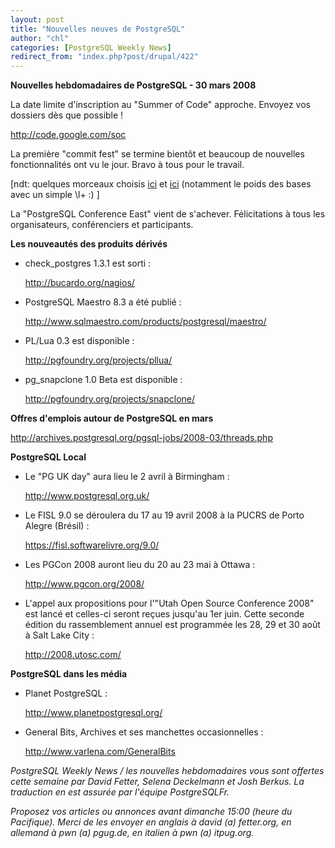 ```yaml
---
layout: post
title: "Nouvelles neuves de PostgreSQL"
author: "chl"
categories: [PostgreSQL Weekly News]
redirect_from: "index.php?post/drupal/422"
---
```



<p><strong>Nouvelles hebdomadaires de PostgreSQL - 30 mars 2008</strong></p>

<p>La date limite d'inscription au "Summer of Code" approche. Envoyez vos dossiers dès que possible&nbsp;!

<a target="_blank" href="http://code.google.com/soc">http://code.google.com/soc</a></p>

<p>La première "commit fest" se termine bientôt et beaucoup de nouvelles fonctionnalités ont vu le jour. Bravo à tous pour le travail.

[ndt: quelques morceaux choisis <a href="http://www.depesz.com/index.php/2008/04/02/waiting-for-84-3/">ici</a> et <a href="http://www.depesz.com/index.php/2008/03/31/waiting-for-84-2/">ici</a> (notamment le poids des bases avec un simple \l+ :) ]</p>

<p>La "PostgreSQL Conference East" vient de s'achever. Félicitations à tous les organisateurs, conférenciers et participants.</p>

<!--more-->


<strong>Les nouveautés des produits dérivés</strong>

<ul>

<li>check_postgres 1.3.1 est sorti&nbsp;:

<a target="_blank" href="http://bucardo.org/nagios/">http://bucardo.org/nagios/</a></li>

<li>PostgreSQL Maestro 8.3 a été publié&nbsp;:

<a target="_blank" href="http://www.sqlmaestro.com/products/postgresql/maestro/">http://www.sqlmaestro.com/products/postgresql/maestro/</a></li>

<li>PL/Lua 0.3 est disponible&nbsp;:

<a target="_blank" href="http://pgfoundry.org/projects/pllua/">http://pgfoundry.org/projects/pllua/</a></li>

<li>pg_snapclone 1.0 Beta est disponible&nbsp;:

<a target="_blank" href="http://pgfoundry.org/projects/snapclone/">http://pgfoundry.org/projects/snapclone/</a></li>

</ul>

<p><strong>Offres d'emplois autour de PostgreSQL en mars</strong></p>

<p><a target="_blank" href="http://archives.postgresql.org/pgsql-jobs/2008-03/threads.php">http://archives.postgresql.org/pgsql-jobs/2008-03/threads.php</a></p>

<p><strong>PostgreSQL Local</strong></p>

<ul>

<li>Le "PG UK day" aura lieu le 2 avril à Birmingham&nbsp;:

<a target="_blank" href="http://www.postgresql.org.uk/">http://www.postgresql.org.uk/</a></li>

<li>Le FISL 9.0 se déroulera du 17 au 19 avril 2008 à la PUCRS de Porto Alegre (Brésil)&nbsp;:

<a target="_blank" href="https://fisl.softwarelivre.org/9.0/">https://fisl.softwarelivre.org/9.0/</a></li>

<li>Les PGCon 2008 auront lieu du 20 au 23 mai à Ottawa&nbsp;:

<a target="_blank" href="http://www.pgcon.org/2008/">http://www.pgcon.org/2008/</a></li>

<li>L'appel aux propositions pour l'"Utah Open Source Conference 2008" est lancé et celles-ci seront reçues jusqu'au 1er juin. Cette seconde édition du rassemblement annuel est programmée les 28, 29 et 30 août à Salt Lake City&nbsp;:

<a target="_blank" href="http://2008.utosc.com/">http://2008.utosc.com/</a></li>

</ul>

<p><strong>PostgreSQL dans les média</strong></p>

<ul>

<li>Planet PostgreSQL&nbsp;:

<a target="_blank" href="http://www.planetpostgresql.org/">http://www.planetpostgresql.org/</a></li>

<li>General Bits, Archives et ses manchettes occasionnelles&nbsp;:

<a target="_blank" href="http://www.varlena.com/GeneralBits">http://www.varlena.com/GeneralBits</a></li>

</ul>

<p><em>PostgreSQL Weekly News / les nouvelles hebdomadaires vous sont offertes cette semaine par David Fetter, Selena Deckelmann et Josh Berkus. La traduction en est assurée par l'équipe PostgreSQLFr.</em></p>

<p><em>Proposez vos articles ou annonces avant dimanche 15:00 (heure du Pacifique). Merci de les envoyer en anglais à david (a) fetter.org, en allemand à pwn (a) pgug.de, en italien à pwn (a) itpug.org.</em></p>